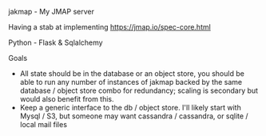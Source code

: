 jakmap - My JMAP server  

Having a stab at implementing https://jmap.io/spec-core.html

Python - Flask & Sqlalchemy

Goals  
- All state should be in the database or an object store, you should be able to run any number of instances of jakmap backed by the same database / object store combo for redundancy; scaling is secondary but would also benefit from this.
- Keep a generic interface to the db / object store. I'll likely start with Mysql / S3, but someone may want cassandra / cassandra, or sqlite / local mail files
